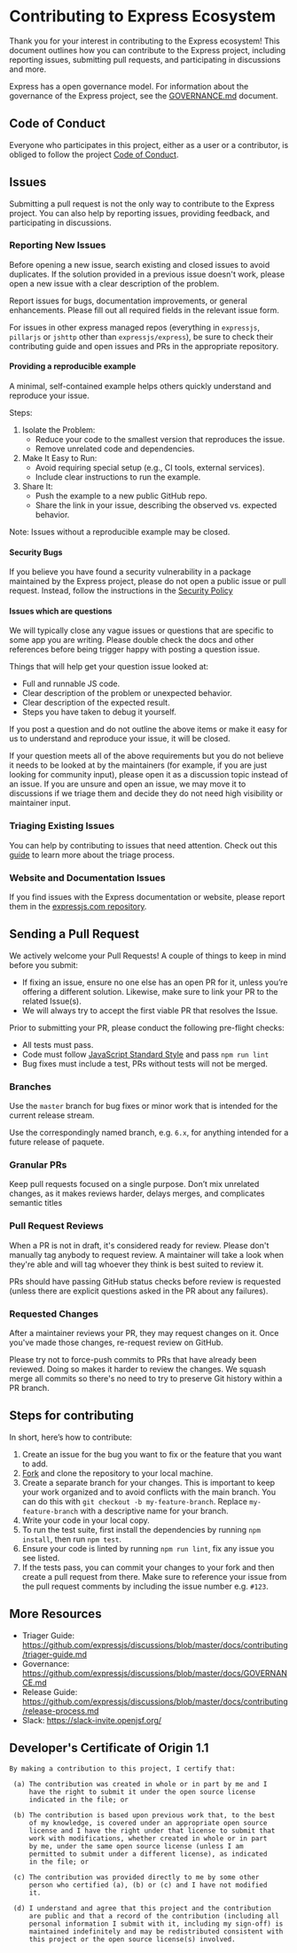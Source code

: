 # Contributing to Express Ecosystem

Thank you for your interest in contributing to the Express ecosystem! This document outlines
how you can contribute to the Express project, including reporting issues, submitting pull requests,
and participating in discussions and more.

Express has a open governance model. For information about the governance of the Express project,
see the [GOVERNANCE.md](https://github.com/expressjs/discussions/blob/HEAD/docs/GOVERNANCE.md)
document.

## Code of Conduct

Everyone who participates in this project, either as a user or a contributor, is obliged
to follow the project [Code of Conduct](https://github.com/expressjs/.github/blob/HEAD/CODE_OF_CONDUCT.md).

## Issues

Submitting a pull request is not the only way to contribute to the Express project.
You can also help by reporting issues, providing feedback, and participating in discussions.

### Reporting New Issues

Before opening a new issue, search existing and closed issues to avoid duplicates. If the solution
provided in a previous issue doesn't work, please open a new issue with a clear description of the problem.

Report issues for bugs, documentation improvements, or general enhancements. Please fill out all required
fields in the relevant issue form.

For issues in other express managed repos (everything in `expressjs`, `pillarjs` or `jshttp` other
than `expressjs/express`), be sure to check their contributing guide and open issues and PRs in
the appropriate repository.

#### Providing a reproducible example

A minimal, self-contained example helps others quickly understand and reproduce your issue.

Steps:

1. Isolate the Problem:
   - Reduce your code to the smallest version that reproduces the issue.
   - Remove unrelated code and dependencies.
2. Make It Easy to Run:
   - Avoid requiring special setup (e.g., CI tools, external services).
   - Include clear instructions to run the example.
3. Share It:
   - Push the example to a new public GitHub repo.
   - Share the link in your issue, describing the observed vs. expected behavior.

Note: Issues without a reproducible example may be closed.

#### Security Bugs

If you believe you have found a security vulnerability in a package maintained by the Express project,
please do not open a public issue or pull request. Instead, follow the instructions in the
[Security Policy](https://github.com/expressjs/.github/blob/master/SECURITY.md)

#### Issues which are questions

We will typically close any vague issues or questions that are specific to some
app you are writing. Please double check the docs and other references before
being trigger happy with posting a question issue.

Things that will help get your question issue looked at:

- Full and runnable JS code.
- Clear description of the problem or unexpected behavior.
- Clear description of the expected result.
- Steps you have taken to debug it yourself.

If you post a question and do not outline the above items or make it easy for
us to understand and reproduce your issue, it will be closed.

If your question meets all of the above requirements but you do not believe it needs to be looked at
by the maintainers (for example, if you are just looking for community input), please open it as a discussion
topic instead of an issue. If you are unsure and open an issue, we may move it to discussions if we triage
them and decide they do not need high visibility or maintainer input.

### Triaging Existing Issues

You can help by contributing to issues that need attention.
Check out this [guide](https://github.com/expressjs/discussions/blob/master/docs/contributing/triager-guide.md)
to learn more about the triage process.

### Website and Documentation Issues

If you find issues with the Express documentation or website, please report them in the
[expressjs.com repository](https://github.com/expressjs/expressjs.com).

## Sending a Pull Request

We actively welcome your Pull Requests! A couple of things to keep in mind before you submit:

- If fixing an issue, ensure no one else has an open PR for it, unless you’re offering a different solution.
Likewise, make sure to link your PR to the related Issue(s).
- We will always try to accept the first viable PR that resolves the Issue.

Prior to submitting your PR, please conduct the following pre-flight checks:

- All tests must pass.
- Code must follow [JavaScript Standard Style](https://standardjs.com/) and pass `npm run lint`
- Bug fixes must include a test, PRs without tests will not be merged.

### Branches

Use the `master` branch for bug fixes or minor work that is intended for the
current release stream.

Use the correspondingly named branch, e.g. `6.x`, for anything intended for
a future release of paquete.

### Granular PRs

Keep pull requests focused on a single purpose. Don’t mix unrelated changes,
as it makes reviews harder, delays merges, and complicates semantic titles

### Pull Request Reviews

When a PR is not in draft, it's considered ready for review. Please don't manually
tag anybody to request review. A maintainer will take a look when they're able and
will tag whoever they think is best suited to review it.

PRs should have passing GitHub status checks before review is requested (unless there
are explicit questions asked in the PR about any failures).

### Requested Changes

After a maintainer reviews your PR, they may request changes on it. Once you've made those changes,
re-request review on GitHub.

Please try not to force-push commits to PRs that have already been reviewed. Doing so makes it harder
to review the changes. We squash merge all commits so there's no need to try to preserve Git history
within a PR branch.

## Steps for contributing

In short, here’s how to contribute:

1. Create an issue for the
   bug you want to fix or the feature that you want to add.
2. [Fork](https://docs.github.com/en/pull-requests/collaborating-with-pull-requests/working-with-forks/fork-a-repo) and clone the repository to your local machine.
3. Create a separate branch for your changes. This is important to keep
   your work organized and to avoid conflicts with the main branch.
   You can do this with `git checkout -b my-feature-branch`.
   Replace `my-feature-branch` with a descriptive name for your branch.
4. Write your code in your local copy.
5. To run the test suite, first install the dependencies by running `npm install`,
   then run `npm test`.
6. Ensure your code is linted by running `npm run lint`, fix any issue you
   see listed.
7. If the tests pass, you can commit your changes to your fork and then create
   a pull request from there. Make sure to reference your issue from the pull
   request comments by including the issue number e.g. `#123`.

## More Resources

- Triager Guide: <https://github.com/expressjs/discussions/blob/master/docs/contributing/triager-guide.md>
- Governance: <https://github.com/expressjs/discussions/blob/master/docs/GOVERNANCE.md>
- Release Guide: <https://github.com/expressjs/discussions/blob/master/docs/contributing/release-process.md>
- Slack: <https://slack-invite.openjsf.org/>

## Developer's Certificate of Origin 1.1

```text
By making a contribution to this project, I certify that:

 (a) The contribution was created in whole or in part by me and I
     have the right to submit it under the open source license
     indicated in the file; or

 (b) The contribution is based upon previous work that, to the best
     of my knowledge, is covered under an appropriate open source
     license and I have the right under that license to submit that
     work with modifications, whether created in whole or in part
     by me, under the same open source license (unless I am
     permitted to submit under a different license), as indicated
     in the file; or

 (c) The contribution was provided directly to me by some other
     person who certified (a), (b) or (c) and I have not modified
     it.

 (d) I understand and agree that this project and the contribution
     are public and that a record of the contribution (including all
     personal information I submit with it, including my sign-off) is
     maintained indefinitely and may be redistributed consistent with
     this project or the open source license(s) involved.
```
